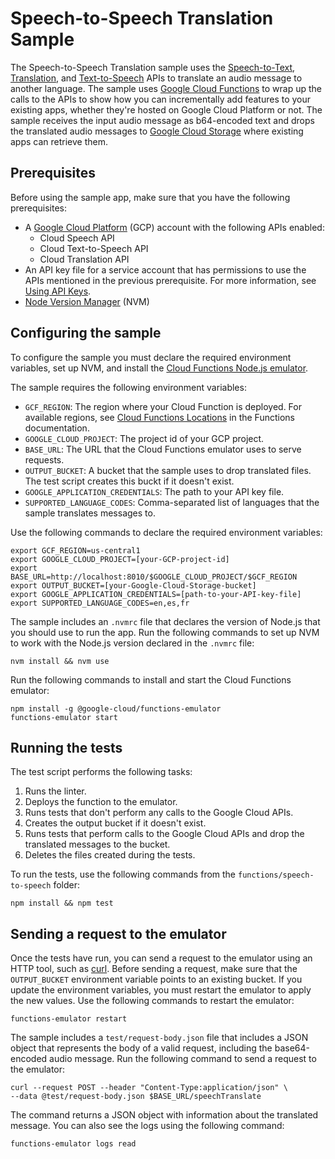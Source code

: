 # Speech-to-Speech Translation Sample

The Speech-to-Speech Translation sample uses the [Speech-to-Text][1],
[Translation][2], and [Text-to-Speech][3] APIs to translate an audio message to
another language. The sample uses [Google Cloud Functions][4] to wrap up the
calls to the APIs to show how you can incrementally add features to your
existing apps, whether they're hosted on Google Cloud Platform or not.
The sample receives the input audio message as b64-encoded text and drops the
translated audio messages to [Google Cloud Storage][5] where existing apps can
retrieve them.

## Prerequisites

Before using the sample app, make sure that you have the following
prerequisites:

* A [Google Cloud Platform][0] (GCP) account with the following APIs enabled:
  * Cloud Speech API
  * Cloud Text-to-Speech API
  * Cloud Translation API
* An API key file for a service account that has permissions to use the APIs
  mentioned in the previous prerequisite. For more information, see [Using API
  Keys][8].
* [Node Version Manager][6] (NVM)

## Configuring the sample

To configure the sample you must declare the required environment variables, set
up NVM, and install the [Cloud Functions Node.js emulator][7].

The sample requires the following environment variables:

* `GCF_REGION`: The region where your Cloud Function is deployed. For available
  regions, see [Cloud Functions Locations][11] in the Functions documentation.
* `GOOGLE_CLOUD_PROJECT`: The project id of your GCP project.
* `BASE_URL`: The URL that the Cloud Functions emulator uses to serve requests.
* `OUTPUT_BUCKET`: A bucket that the sample uses to drop translated files. The
  test script creates this buckt if it doesn't exist.
* `GOOGLE_APPLICATION_CREDENTIALS`: The path to your API key file.
* `SUPPORTED_LANGUAGE_CODES`: Comma-separated list of languages that the sample
  translates messages to.

Use the following commands to declare the required environment variables:

```
export GCF_REGION=us-central1
export GOOGLE_CLOUD_PROJECT=[your-GCP-project-id]
export BASE_URL=http://localhost:8010/$GOOGLE_CLOUD_PROJECT/$GCF_REGION
export OUTPUT_BUCKET=[your-Google-Cloud-Storage-bucket]
export GOOGLE_APPLICATION_CREDENTIALS=[path-to-your-API-key-file]
export SUPPORTED_LANGUAGE_CODES=en,es,fr
```

The sample includes an `.nvmrc` file that declares the version of Node.js that
you should use to run the app.
Run the following commands to set up NVM to work with the Node.js version
declared in the `.nvmrc` file:

```
nvm install && nvm use
```

Run the following commands to install and start the Cloud Functions emulator:

```
npm install -g @google-cloud/functions-emulator
functions-emulator start
```

## Running the tests

The test script performs the following tasks:

1. Runs the linter.
1. Deploys the function to the emulator.
1. Runs tests that don't perform any calls to the Google Cloud APIs.
1. Creates the output bucket if it doesn't exist.
1. Runs tests that perform calls to the Google Cloud APIs and drop the
   translated messages to the bucket.
1. Deletes the files created during the tests.

To run the tests, use the following commands from the
`functions/speech-to-speech` folder:

```
npm install && npm test
```

## Sending a request to the emulator

Once the tests have run, you can send a request to the emulator using an HTTP
tool, such as [curl][10]. Before sending a request, make sure that the
`OUTPUT_BUCKET` environment variable points to an existing bucket. If you update
the environment variables, you must restart the emulator to apply the new
values. Use the following commands to restart the emulator:

```
functions-emulator restart
```

The sample includes a `test/request-body.json` file that includes a JSON object
that represents the body of a valid request, including the base64-encoded audio
message. Run the following command to send a request to the emulator:

```
curl --request POST --header "Content-Type:application/json" \
--data @test/request-body.json $BASE_URL/speechTranslate
```

The command returns a JSON object with information about the translated message.
You can also see the logs using the following command:

```
functions-emulator logs read
```

[0]: https://cloud.google.com
[1]: https://cloud.google.com/speech-to-text/
[2]: https://cloud.google.com/translate/
[3]: https://cloud.google.com/text-to-speech/
[4]: https://cloud.google.com/functions/
[5]: https://cloud.google.com/storage/
[6]: https://github.com/creationix/nvm
[7]: https://cloud.google.com/functions/docs/emulator
[8]: https://cloud.google.com/docs/authentication/api-keys
[10]: https://curl.haxx.se/
[11]: https://cloud.google.com/functions/docs/locations
